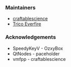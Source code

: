 ### Maintainers
- [craftablescience](https://github.com/craftablescience)
- [Trico Everfire](https://github.com/Trico-Everfire)

### Acknowledgements
- SpeedyKeyV - OzxyBox
- QtNodes - paceholder
- vmfpp - craftablescience
